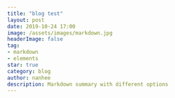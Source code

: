 ```yaml
---
title: "blog test"
layout: post
date: 2019-10-24 17:00
image: /assets/images/markdown.jpg
headerImage: false
tag:
- markdown
- elements
star: true
category: blog
author: nanhee
description: Markdown summary with different options
---
```

